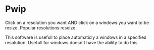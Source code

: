 # Pwip
Click on a resolution you want AND click on a windows you want to be resize. Popular resolutions reseize.

This software is usefull to place automaticly a windows in a specified resolution. Usefull for windows doesn't have the ability to do this.

